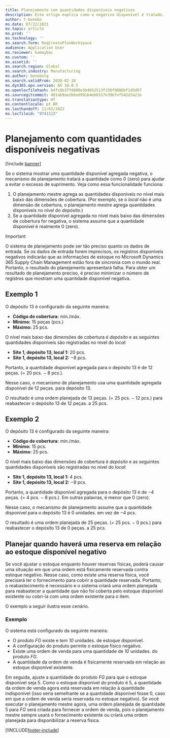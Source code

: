 ```yaml
---
title: Planejamento com quantidades disponíveis negativas
description: Este artigo explica como o negativo disponível é tratado.
author: t-benebo
ms.date: 07/22/2021
ms.topic: article
ms.prod: ''
ms.technology: ''
ms.search.form: ReqCreatePlanWorkspace
audience: Application User
ms.reviewer: kamaybac
ms.custom: ''
ms.assetid: ''
ms.search.region: Global
ms.search.industry: Manufacturing
ms.author: benebotg
ms.search.validFrom: 2020-02-18
ms.dyn365.ops.version: AX 10.0.5
ms.openlocfilehash: b4fc8b37fd800e3b4652513f150f9806bf1d5d67
ms.sourcegitcommit: 491ab9ae2b6ed991b4eb0317e396fef542d3a21b
ms.translationtype: HT
ms.contentlocale: pt-BR
ms.lasthandoff: 11/03/2022
ms.locfileid: "9741113"
---
```

# <a name="planning-with-negative-on-hand-quantities"></a>Planejamento com quantidades disponíveis negativas

[!include [banner](../../includes/banner.md)]

Se o sistema mostrar uma quantidade disponível agregada negativa, o mecanismo de planejamento tratará a quantidade como 0 (zero) para ajudar a evitar o excesso de suprimento. Veja como essa funcionalidade funciona:

1. O planejamento mestre agrega as quantidades disponíveis no nível mais baixo das dimensões de cobertura. (Por exemplo, se o *local* não é uma dimensão de cobertura, o planejamento mestre agrega quantidades disponíveis no nível do *depósito*.)
1. Se a quantidade disponível agregada no nível mais baixo das dimensões de cobertura for negativa, o sistema assume que a quantidade disponível é realmente 0 (zero).

> [!IMPORTANT]
> O sistema de planejamento pode ser tão preciso quanto os dados de entrada. Se os dados de entrada forem imprecisos, os registros disponíveis negativos indicarão que as informações de estoque no Microsoft Dynamics 365 Supply Chain Management estão fora de sincronia com o mundo real. Portanto, o resultado do planejamento apresentará falha. Para obter um resultado de planejamento preciso, é preciso minimizar o número de registros que mostram uma quantidade disponível negativa.

## <a name="example-1"></a>Exemplo 1

O depósito 13 é configurado da seguinte maneira:

- **Código de cobertura:** mín./máx.
- **Mínimo:** 15 peças (pcs.)
- **Máximo:** 25 pcs.

O nível mais baixo das dimensões de cobertura é *depósito* e as seguintes quantidades disponíveis são registradas no nível do *local*:

- **Site 1, depósito 13, local 1:** 20 pcs.
- **Site 1, depósito 13, local 2:** &minus;8 pcs.

Portanto, a quantidade disponível agregada para o depósito 13 é de 12 peças. (= 20 pcs. &minus; 8 pcs.).

Nesse caso, o mecanismo de planejamento usa uma quantidade agregada disponível de 12 peças. para depósito 13.

O resultado é uma ordem planejada de 13 peças. (= 25 pcs. &minus; 12 pcs.) para reabastecer o depósito 13 de 12 peças. a 25 pcs.

## <a name="example-2"></a>Exemplo 2

O depósito 13 é configurado da seguinte maneira:

- **Código de cobertura:** mín./máx.
- **Mínimo:** 15 pcs.
- **Máximo:** 25 pcs.

O nível mais baixo das dimensões de cobertura é *depósito* e as seguintes quantidades disponíveis são registradas no nível do *local*:

- **Site 1, depósito 13, local 1:** 4 pcs.
- **Site 1, depósito 13, local 2:** &minus;8 pcs.

Portanto, a quantidade disponível agregada para o depósito 13 é de &minus;4 peças. (= 4 pcs. &minus; 8 pcs.). Em outras palavras, é menor que 0 (zero).

Nesse caso, o mecanismo de planejamento assume que a quantidade disponível para o depósito 13 é 0 unidades. em vez de &minus;4 pcs.

O resultado é uma ordem planejada de 25 peças. (= 25 pcs. &minus; 0 pcs.) para reabastecer o depósito 13 de 0 peças. a 25 pcs.

## <a name="planning-when-there-is-a-reservation-against-negative-on-hand-inventory"></a>Planejar quando haverá uma reserva em relação ao estoque disponível negativo

Se você ajustar o estoque enquanto houver reservas físicas, poderá causar uma situação em que uma ordem está fisicamente reservada contra estoque negativo. Nesse caso, como existe uma reserva física, você precisará ter o fornecimento para cobrir a quantidade reservada. Portanto, o reabastecimento é necessário e o sistema criará uma ordem planejada para reabastecer a quantidade que não foi coberta pelo estoque disponível existente ou cobri-la com uma ordem existente para o item.

O exemplo a seguir ilustra esse cenário.

### <a name="example"></a>Exemplo

O sistema está configurado da seguinte maneira:

- O produto *FG* existe e tem *10* unidades. de estoque disponível.
- A configuração do produto permite o estoque físico negativo.
- Existe uma ordem de venda para uma quantidade de *10* unidades. do produto *FG*.
- A quantidade da ordem de venda é fisicamente reservada em relação ao estoque disponível existente.

Em seguida, ajuste a quantidade do produto *FG* para que o estoque disponível seja 5. Como o estoque disponível do produto é 5, a quantidade da ordem de venda agora está reservada em relação à quantidade indisponível (isso seria semelhante se a quantidade disponível fosse 0, caso em que a ordem de venda seria reservada no estoque negativo). Se você executar o planejamento mestre agora, uma ordem planejada de quantidade 5 para *FG* será criada para fornecer a ordem de venda, pois o planejamento mestre sempre usará o fornecimento existente ou criará uma ordem planejada para disponibilizar a reserva física.

[!INCLUDE[footer-include](../../../includes/footer-banner.md)]
